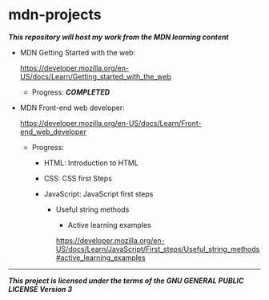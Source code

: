 # mdn-projects

***This repository will host my work from the MDN learning content***

- MDN Getting Started with the web:

  https://developer.mozilla.org/en-US/docs/Learn/Getting_started_with_the_web

    - Progress: ***COMPLETED***


- MDN Front-end web developer:

  https://developer.mozilla.org/en-US/docs/Learn/Front-end_web_developer

  - Progress:

      - HTML: Introduction to HTML

      - CSS: CSS first Steps

      - JavaScript: JavaScript first steps

        - Useful string methods

          - Active learning examples

          https://developer.mozilla.org/en-US/docs/Learn/JavaScript/First_steps/Useful_string_methods#active_learning_examples
---

***This project is licensed under the terms of the GNU GENERAL PUBLIC LICENSE
     Version 3***
